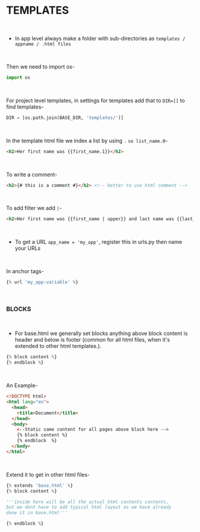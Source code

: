 # TEMPLATES     

<br>

-  In app level always make a folder with sub-directories as `templates / appname / .html files`   

<br>

Then we need to import os-

```py
import os
``` 

<br>

For project level templates, in settings for templates add that to `DIR=[]` to find templates-   

```py
DIR = [os.path.join(BASE_DIR, 'templates/')]
```

<br>

In the template html file we index a list by using `.` `so list_name.0`-

```html
<h2>Her first name was {{first_name.1}}</h2>
```
<br>

To write a comment-

```html
<h2>{# this is a comment #}</h2> <!-- better to use html comment -->
```

<br>


To add filter we add  `|`-

```html
<h2>Her first name was {{first_name | upper}} and last name was {{last_name}}</h2>
```

<br>

- To get a URL `app_name = 'my_app'`, register this in urls.py then name your URLs  

<br>

In anchor tags-

```py
{% url 'my_app:variable' %}
```
<br>

### BLOCKS

<br>

- For base.html we generally set blocks anything above block content is header and below is footer (common for all html files, when it's extended to other html templates.).    

```py
{% block content %} 
{% endblock %}
```
<br>

An Example-

```html
<!DOCTYPE html>
<html lang="en">
  <head>
    <title>Document</title>
  </head>
  <body>
    <--Static same content for all pages above block here -->
    {% block content %}
    {% endblock  %}
  </body>
</html>
```

<br>


Extend it to get in other html files-   

```py
{% extends 'base.html' %} 
{% block content %}

'''inside here will be all the actual html contents contents,
but we dont have to add typical html layout as we have already 
done it in base.html'''

{% endblock %}
```











